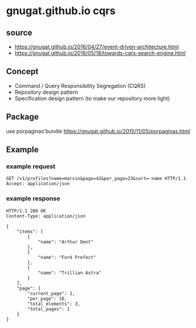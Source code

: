 # gnugat.github.io cqrs

## source

* https://gnugat.github.io/2016/04/27/event-driven-architecture.html
* https://gnugat.github.io/2016/05/18/towards-cqrs-search-engine.html

## Concept

* Command / Query Responsibility Segregation (CQRS)
* Repository design pattern
* Specification design pattern (to make our repository more light)

## Package

use porpaginas'bundle
https://gnugat.github.io/2015/11/05/porpaginas.html

## Example

### example request

```http
GET /v1/profiles?name=marvin&page=42&per_page=23&sort=-name HTTP/1.1
Accept: application/json
```

### example response

```http
HTTP/1.1 200 OK
Content-Type: application/json

{
    "items": [
        {
            "name": "Arthur Dent"
        },
        {
            "name": "Ford Prefect"
        },
        {
            "name": "Trillian Astra"
        }
    ],
    "page": {
        "current_page": 1,
        "per_page": 10,
        "total_elements": 3,
        "total_pages": 1
    }
}
```
